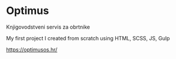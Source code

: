 # Optimus
Knjigovodstveni servis za obrtnike

My first project I created from scratch using HTML, SCSS,  JS, Gulp

https://optimusos.hr/
